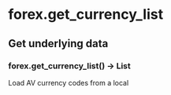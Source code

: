 # forex.get_currency_list

## Get underlying data 
### forex.get_currency_list() -> List

Load AV currency codes from a local 

